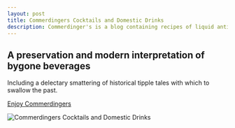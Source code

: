 ```yaml
---
layout: post
title: Commerdingers Cocktails and Domestic Drinks
description: Commerdinger's is a blog containing recipes of liquid antiquity selected from publications of the American Gilded Age and Progressive Era
---
```

## A preservation and modern interpretation of bygone beverages

Including a delectary smattering of historical tipple tales with which to swallow the past.

[Enjoy Commerdingers](https://commerdingers.com/)

![Commerdingers Cocktails and Domestic Drinks](/AZLScholarlyWorkGradfolio/assets/images/Commerdingers.png "Commerdingers Cocktails and Domestic Drinks")
